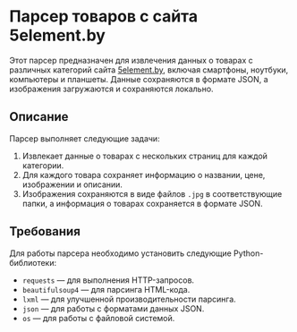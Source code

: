 
# Парсер товаров с сайта 5element.by

Этот парсер предназначен для извлечения данных о товарах с различных категорий сайта [5element.by](https://5element.by), включая смартфоны, ноутбуки, компьютеры и планшеты. 
Данные сохраняются в формате JSON, а изображения загружаются и сохраняются локально.

## Описание

Парсер выполняет следующие задачи:
1. Извлекает данные о товарах с нескольких страниц для каждой категории.
2. Для каждого товара сохраняет информацию о названии, цене, изображении и описании.
3. Изображения сохраняются в виде файлов `.jpg` в соответствующие папки, а информация о товарах сохраняется в формате JSON.

## Требования

Для работы парсера необходимо установить следующие Python-библиотеки:
- `requests` — для выполнения HTTP-запросов.
- `beautifulsoup4` — для парсинга HTML-кода.
- `lxml` — для улучшенной производительности парсинга.
- `json` — для работы с форматами данных JSON.
- `os` — для работы с файловой системой.
